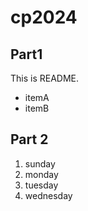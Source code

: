 # cp2024

## Part1
This is README.
- itemA
- itemB

## Part 2
1. sunday
1. monday
1. tuesday
1. wednesday
